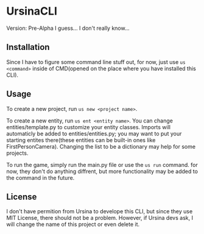 # UrsinaCLI

Version: Pre-Alpha I guess... I don't really know...

## Installation
Since I have to figure some command line stuff out, for now, just use  ```us <command>``` inside of CMD(opened on the place where you have installed this CLI).

## Usage
To create a new project, run ```us new <project name>```.

To create a new entity, run ```us ent <entity name>```.
You can change entities/template.py to customize your entity classes.
Imports will automaticly be added to entities/entities.py; you may want to put your starting entites there(these entities can be built-in ones like FirstPersonCamera). Changing the list to be a dictionary may help for some projects.

To run the game, simply run the main.py file or use the ```us run``` command. for now, they don't do anything diffrent, but more functionality may be added to the command in the future.

## License
I don't have permition from Ursina to develope this CLI, but since they use MIT License, there should not be a problem. However, if Ursina devs ask, I will change the name of this project or even delete it.
